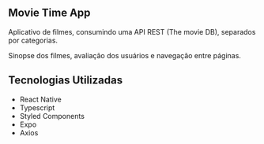 ## Movie Time App

Aplicativo de filmes, consumindo uma API REST (The movie DB), separados por categorias.

Sinopse dos filmes, avaliação dos usuários e navegação entre páginas.

## Tecnologias Utilizadas

- React Native
- Typescript
- Styled Components
- Expo
- Axios



